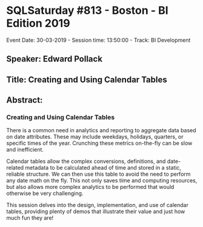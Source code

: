 # SQLSaturday #813 - Boston - BI Edition 2019
Event Date: 30-03-2019 - Session time: 13:50:00 - Track: BI Development
## Speaker: Edward Pollack
## Title: Creating and Using Calendar Tables
## Abstract:
### Creating and Using Calendar Tables

There is a common need in analytics and reporting to aggregate data based on date attributes.  These may include weekdays, holidays, quarters, or specific times of the year.  Crunching these metrics on-the-fly can be slow and inefficient.

Calendar tables allow the complex conversions, definitions, and date-related metadata to be calculated ahead of time and stored in a static, reliable structure.  We can then use this table to avoid the need to perform any date math on the fly.  This not only saves time and computing resources, but also allows more complex analytics to be performed that would otherwise be very challenging.

This session delves into the design, implementation, and use of calendar tables, providing plenty of demos that illustrate their value and just how much fun they are!

